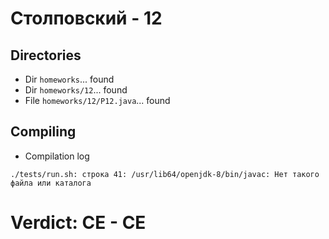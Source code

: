 # Столповский - 12
## Directories
- Dir `homeworks`... found
- Dir `homeworks/12`... found
- File `homeworks/12/P12.java`... found
## Compiling
- Compilation log
```
./tests/run.sh: строка 41: /usr/lib64/openjdk-8/bin/javac: Нет такого файла или каталога

```
# Verdict: **CE** - CE
